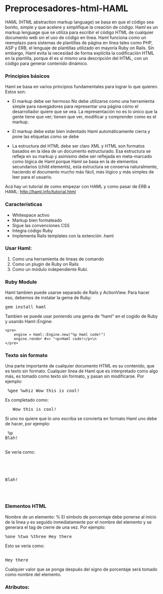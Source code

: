 # Preprocesadores-html-HAML
HAML (HTML abstraction markup language) se basa en que el código sea bonito, simple y que acelere y simplifique la creación de código.
Haml es un markup lenguage que se utiliza para escribir el código HTML de cualquier documento web sin el uso de código en línea. Haml funciona como un reemplazo para sistemas de plantillas de página en línea tales como PHP, ASP y ERB, el lenguaje de plantillas utilizado en mayoría Ruby on Rails. Sin embargo, Haml evita la necesidad de forma explícita la codificación HTML en la plantilla, porque él es sí mismo una descripción del HTML, con un código para generar contenido dinámico.

### Principios básicos

Haml se basa en varios principios fundamentales para lograr lo que quieren.  Estos son:

* El markup debe ser hermoso
No debe utilizarse como una herramienta simple para navegadores para representar una página cómo el desarrollador quiere        que se vea. La representación no es lo único que la gente tiene que ver; tienen que ver, modificar y comprender como es el markup.

* El markup debe estar bien indentado 
Haml automáticamente cierra y pone las etiquetas como se debe

* La estructura del HTML debe ser claro
XML y HTML son formatos basados en la idea de un documento estructurado. Esa estructura se refleja en su markup y asimismo debe ser reflejada en meta-marcado como lógica de Haml porque Haml se basa en la de elementos secundarios (child elements), esta estructura se conserva naturalmente, haciendo el documento mucho más fácil, más lógico y más simples de leer para el usuario.

Acá hay un tutorial de como empezar con HAML y como pasar de ERB a HAML: http://haml.info/tutorial.html

### Características

* Whitespace activo
* Markup bien formateado
* Sigue las convenciones CSS
* Integra código Ruby
* Implementa Rails templates con la extención .haml

### Usar Haml:

1. Como una herramienta de lineas de comando
2. Como un plugin de Ruby on Rails
3. Como un módulo independiente Rubí.

### Ruby Module
Haml tambien puede usarse separado de Rails y ActionView. Para hacer eso, debemos de instalar la gema de Ruby:
    <pre>gem install haml</pre>
Tambien se puede usar poniendo una gema de “haml” en el cogido de Ruby y usando Haml::Engine:
    
    <pre>
        engine = Haml::Engine.new("%p Haml code!")
        engine.render #=> "<p>Haml code!</p>\n
    </pre>

### Texto sin formato
Una parte importante de cualquier documento HTML es su contenido, que es texto sin formato. Cualquier línea de Haml que es interpretado como algo más, es tomado como texto sin formato, y pasan sin modificarse. Por ejemplo:
    <pre>
        %gee
        %whiz
        Wow this is cool!
    </pre>
Es completado como:
    <pre>
        <gee>
        <whiz>
        Wow this is cool!
        </whiz>
        </gee>
    </pre>
Si uno no quiere que lo uno escriba se convierta en formato Haml uno debe de hacer, por ejemplo:
    <pre>
        %p
          <div id="blah">Blah!</div>
      </pre>
Se vería como:
    <pre>
        <p>
        <div id="blah">Blah!</div>
        </p>
    </pre>

### Elementos HTML
Nombre de un elemento: %
El símbolo de porcentaje debe ponerse al inicio de la línea y es seguido inmediatamente por el nombre del elemento y se generara el tag de cierre de una vez. Por ejemplo:
    <pre>
        %one
        %two
        %three Hey there
    </pre>
Esto se vería como:
    <pre>
        <one>
        <two>
        <three>Hey there</three>
        </two>
        </one>
    </pre>
Cualquier valor que se ponga después del signo de porcentaje será tomado como nombre del elemento.

### Atributos:
